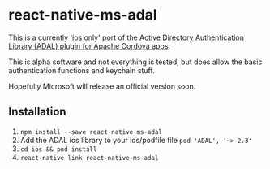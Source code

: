 # react-native-ms-adal

This is a currently 'ios only' port of the [Active Directory Authentication Library (ADAL) plugin for Apache Cordova apps](https://github.com/AzureAD/azure-activedirectory-library-for-cordova).

This is alpha software and not everything is tested, but does allow the basic authentication functions and keychain stuff.

Hopefully Microsoft will release an official version soon.

## Installation

1. `npm install --save react-native-ms-adal`
2. Add the ADAL ios library to your ios/podfile file `pod 'ADAL', '~> 2.3'`
3. `cd ios && pod install`
4. `react-native link react-native-ms-adal`

